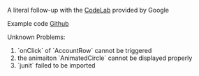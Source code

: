 A literal follow-up with the [CodeLab](https://developer.android.com/codelabs/jetpack-compose-navigation?continue=https%3A%2F%2Fdeveloper.android.com%2Fcourses%2Fpathways%2Fcompose%23codelab-https%3A%2F%2Fdeveloper.android.com%2Fcodelabs%2Fjetpack-compose-navigation#0) provided by Google

Example code [Github](https://github.com/googlecodelabs/android-compose-codelabs)

Unknown Problems:
<ol>
    <li>`onClick` of `AccountRow` cannot be triggered</li>
    <li>the animaiton `AnimatedCircle` cannot be displayed properly</li>
    <li>`junit` failed to be imported</li> 
</ol>
